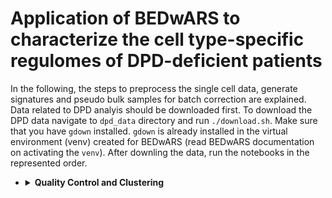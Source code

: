 # Application of BEDwARS to characterize the cell type-specific regulomes of DPD-deficient patients

In the following, the steps to preprocess the single cell data, generate signatures and pseudo bulk samples for batch correction are explained.
Data related to DPD analyis should be downloaded first. To download the DPD data navigate to `dpd_data` directory and run `./download.sh`. Make sure that you have `gdown` installed. `gdown` is already installed in the virtual environment (venv) created for BEDwARS (read BEDwARS documentation on activating the `venv`). After downling the data, run the notebooks in the represented order.

+  <details>
   <summary><strong>Quality Control and Clustering</strong></summary>

    Run `qc_clustering.ipynb` to perform quality control and clustering of the single cell data using Scanpy. To reproduce the `anndata (adata)` object generated by the paper all the library versions should match the ones listed in the beginning of the notebook. It is very likely that you cannot reproduce the exact `adata` object, in this case simply load the `adata` object used by the paper to reproduce the results of the paper. Depending on what you choose the sequence of analyses is different as listed below,
   * `load_adata=True`: The `adata` generated by the paper will be loaded from `dpd_data/sc_process/write/DPD_res.h5ad`. As a result, quality control and clustering steps are skipped. You do not need to annotate the clusters with cell types as it has already been done.
   * `load_data=False`: The single cell data will be loaded from `dpd_data/scdata`. The quality control and clustering is performed from scratch. If the clustering is not the same as the clustering presented in the paper, i.e., `load_adata=True`, then you have to do cell type assignment following the procedure explained in the paper. This notebook generates all the data, such as statistically derived markers of each cluster, required to perform cell type assignment. Read "Methods" section of the paper for more details.
    
    </details>
